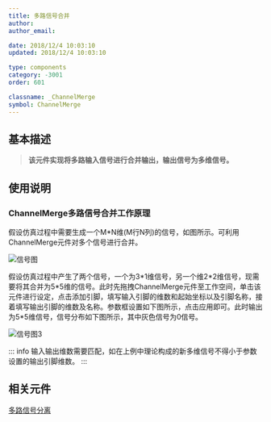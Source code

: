 ```yaml
---
title: 多路信号合并
author: 
author_email:

date: 2018/12/4 10:03:10
updated: 2018/12/4 10:03:10

type: components
category: -3001
order: 601

classname: _ChannelMerge
symbol: ChannelMerge
---
```

## 基本描述


> **该元件实现将多路输入信号进行合并输出，输出信号为多维信号。**

## 使用说明

### ChannelMerge多路信号合并工作原理  

假设仿真过程中需要生成一个M*N维(M行N列)的信号，如图所示。可利用ChannelMerge元件对多个信号进行合并。

![信号图](comp_Mux/M1.png)

假设仿真过程中产生了两个信号，一个为3\*1维信号，另一个维2\*2维信号，现需要将其合并为5\*5维的信号。此时先拖拽ChannelMerge元件至工作空间，单击该元件进行设定，点击添加引脚，填写输入引脚的维数和起始坐标以及引脚名称，接着填写输出引脚的维数及名称。参数框设置如下图所示，点击应用即可。此时输出为5*5维信号，信号分布如下图所示，其中灰色信号为0信号。

![信号图3](comp_Mux/M3.png)

::: info
输入输出维数需要匹配，如在上例中理论构成的新多维信号不得小于参数设置的输出引脚维数。
:::


## 相关元件

[多路信号分离](comp_ChannelDeMerge.md)